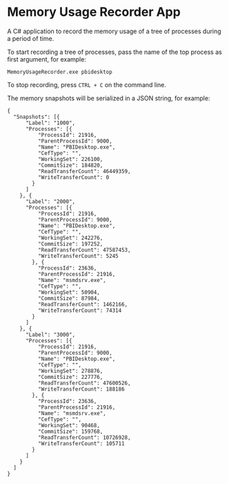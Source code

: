 # Memory Usage Recorder App

A C# application to record the memory usage of a tree of processes during a period of time.

To start recording a tree of processes, pass the name of the top process as first argument, for example:

```
MemoryUsageRecorder.exe pbidesktop
```

To stop recording, press `CTRL + C` on the command line.

The memory snapshots will be serialized in a JSON string, for example:

```
{
  "Snapshots": [{
      "Label": "1000",
      "Processes": [{
          "ProcessId": 21916,
          "ParentProcessId": 9000,
          "Name": "PBIDesktop.exe",
          "CefType": "",
          "WorkingSet": 226100,
          "CommitSize": 184820,
          "ReadTransferCount": 46449359,
          "WriteTransferCount": 0
        }
      ]
    }, {
      "Label": "2000",
      "Processes": [{
          "ProcessId": 21916,
          "ParentProcessId": 9000,
          "Name": "PBIDesktop.exe",
          "CefType": "",
          "WorkingSet": 242276,
          "CommitSize": 197252,
          "ReadTransferCount": 47587453,
          "WriteTransferCount": 5245
        }, {
          "ProcessId": 23636,
          "ParentProcessId": 21916,
          "Name": "msmdsrv.exe",
          "CefType": "",
          "WorkingSet": 50904,
          "CommitSize": 87984,
          "ReadTransferCount": 1462166,
          "WriteTransferCount": 74314
        }
      ]
    }, {
      "Label": "3000",
      "Processes": [{
          "ProcessId": 21916,
          "ParentProcessId": 9000,
          "Name": "PBIDesktop.exe",
          "CefType": "",
          "WorkingSet": 278876,
          "CommitSize": 227776,
          "ReadTransferCount": 47600526,
          "WriteTransferCount": 188186
        }, {
          "ProcessId": 23636,
          "ParentProcessId": 21916,
          "Name": "msmdsrv.exe",
          "CefType": "",
          "WorkingSet": 90468,
          "CommitSize": 159768,
          "ReadTransferCount": 10726928,
          "WriteTransferCount": 105711
        }
      ]
    }
  ]
}
```
